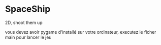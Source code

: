 # SpaceShip
2D, shoot them up 

vous devez avoir pygame d'installé sur votre ordinateur,
executez le ficher main pour lancer le jeu
